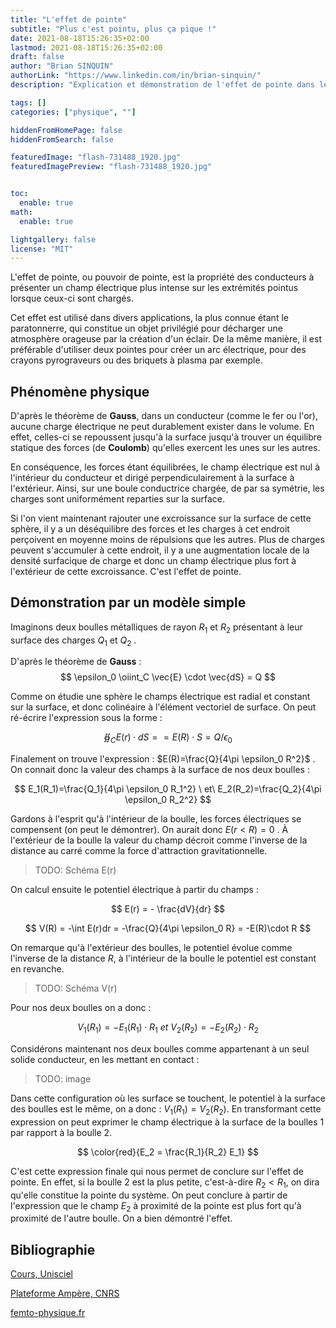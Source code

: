 ```yaml
---
title: "L'effet de pointe"
subtitle: "Plus c'est pointu, plus ça pique !"
date: 2021-08-18T15:26:35+02:00
lastmod: 2021-08-18T15:26:35+02:00
draft: false
author: "Brian SINQUIN"
authorLink: "https://www.linkedin.com/in/brian-sinquin/"
description: "Explication et démonstration de l'effet de pointe dans les conducteurs (métaux)"

tags: []
categories: ["physique", ""]

hiddenFromHomePage: false
hiddenFromSearch: false

featuredImage: "flash-731488_1920.jpg"
featuredImagePreview: "flash-731488_1920.jpg"


toc:
  enable: true
math:
  enable: true

lightgallery: false
license: "MIT"
---
```


L'effet de pointe, ou pouvoir de pointe, est la propriété des conducteurs à présenter un champ électrique plus intense sur les extrémités pointus lorsque ceux-ci sont chargés.

<!--more-->

Cet effet est utilisé dans divers applications, la plus connue étant le paratonnerre, qui constitue un objet privilégié pour décharger une atmosphère orageuse par la création d'un éclair. De la même manière, il est préférable d'utiliser deux pointes pour créer un arc électrique, pour des crayons pyrograveurs ou des briquets à plasma par exemple.

## Phénomène physique

D'après le théorème de **Gauss**, dans un conducteur (comme le fer ou l'or), aucune charge électrique ne peut durablement exister dans le volume. En effet, celles-ci se repoussent jusqu'à la surface jusqu'à trouver un équilibre statique des forces (de **Coulomb**) qu'elles exercent les unes sur les autres.

En conséquence, les forces étant équilibrées, le champ électrique est nul à l'intérieur du conducteur et dirigé perpendiculairement à la surface à l'extérieur. Ainsi, sur une boule conductrice chargée, de par sa symétrie, les charges sont uniformément reparties sur la surface. 

Si l'on vient maintenant rajouter une excroissance sur la surface de cette sphère, il y a un déséquilibre des forces et les charges à cet endroit perçoivent en moyenne moins de répulsions que les autres. Plus de charges peuvent s'accumuler à cette endroit, il y a une augmentation locale de la densité surfacique de charge et donc un champ électrique plus fort à l'extérieur de cette excroissance. C'est l'effet de pointe.

## Démonstration par un modèle simple

Imaginons deux boulles métalliques de rayon $R_1$ et $R_2$ présentant à leur surface des charges $Q_1$ et $Q_2$ .

D'après le théorème de **Gauss** :
$$
\epsilon_0 \oiint_C \vec{E} \cdot \vec{dS} = Q
$$

Comme on étudie une sphère le champs électrique est radial et constant sur la surface, et donc colinéaire à l'élément vectoriel de surface. On peut ré-écrire l'expression sous la forme :

$$
\oiint_C E(r) \cdot dS = = E(R)\cdot S = Q/\epsilon_0
$$

Finalement on trouve l'expression : $E(R)=\frac{Q}{4\pi \epsilon_0 R^2}$ . On connait donc la valeur des champs à la surface de nos deux boulles :

$$
E_1(R_1)=\frac{Q_1}{4\pi \epsilon_0 R_1^2} \ et\ E_2(R_2)=\frac{Q_2}{4\pi \epsilon_0 R_2^2} 
$$

Gardons à l'esprit qu'à l'intérieur de la boulle, les forces électriques se compensent (on peut le démontrer). On aurait donc $E(r<R)=0$ . À l'extérieur de la boulle la valeur du champ décroit comme l'inverse de la distance au carré comme la force d'attraction gravitationnelle.

> TODO: Schéma E(r)

On calcul ensuite le potentiel électrique à partir du champs :

$$
E(r) = - \frac{dV}{dr}
$$

$$
V(R) = -\int E(r)dr = -\frac{Q}{4\pi \epsilon_0 R} = -E(R)\cdot R
$$

On remarque qu'à l'extérieur des boulles, le potentiel évolue comme l'inverse de la distance $R$, à l'intérieur de la boulle le potentiel est constant en revanche.

> TODO: Schéma V(r)

Pour nos deux boulles on a donc :

$$
V_1(R_1) = -E_1(R_1)\cdot R_1\ et\ V_2(R_2) = -E_2(R_2)\cdot R_2
$$

Considérons maintenant nos deux boulles comme appartenant à un seul solide conducteur, en les mettant en contact :

> TODO: image

Dans cette configuration où les surface se touchent, le potentiel à la surface des boulles est le même, on a donc : $V_1(R_1)=V_2(R_2)$.
En transformant cette expression on peut exprimer le champ électrique à la surface de la boulles $1$ par rapport à la boulle $2$.

$$
\color{red}{E_2 = \frac{R_1}{R_2} E_1}
$$

C'est cette expression finale qui nous permet de conclure sur l'effet de pointe. En effet, si la boulle $2$ est la plus petite, c'est-à-dire $R_2 < R_1$, on dira qu'elle constitue la pointe du système. On peut conclure à partir de l'expression que le champ $E_2$ à proximité de la pointe est plus fort qu'à proximité de l'autre boulle. On a bien démontré l'effet.


## Bibliographie

[Cours, Unisciel](https://uel.unisciel.fr/physique/elecstat/elecstat_ch08/co/apprendre_ch08_02.html)

[Plateforme Ampère, CNRS](http://www.ampere.cnrs.fr/parcourspedagogique/zoom/coulomb/memoire/consequences.php)

[femto-physique.fr](https://femto-physique.fr/electromagnetisme/conducteurs-electriques.php)